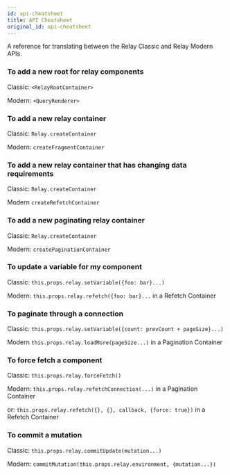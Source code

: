 ```yaml
---
id: api-cheatsheet
title: API Cheatsheet
original_id: api-cheatsheet
---
```

A reference for translating between the Relay Classic and Relay Modern APIs.

### To add a new root for relay components

Classic: `<RelayRootContainer>`

Modern: `<QueryRenderer>`

### To add a new relay container

Classic: `Relay.createContainer`

Modern: `createFragmentContainer`

### To add a new relay container that has changing data requirements

Classic: `Relay.createContainer`

Modern `createRefetchContainer`

### To add a new paginating relay container

Classic: `Relay.createContainer`

Modern: `createPaginationContainer`

### To update a variable for my component

Classic: `this.props.relay.setVariable({foo: bar}...)`

Modern: `this.props.relay.refetch({foo: bar}...` in a Refetch Container

### To paginate through a connection

Classic: `this.props.relay.setVariable({count: prevCount + pageSize}...)`

Modern `this.props.relay.loadMore(pageSize...)` in a Pagination Container

### To force fetch a component

Classic: `this.props.relay.forceFetch()`

Modern: `this.props.relay.refetchConnection(...)` in a Pagination Container

or: `this.props.relay.refetch({}, {}, callback, {force: true})` in a Refetch Container

### To commit a mutation

Classic: `this.props.relay.commitUpdate(mutation...)`

Modern: `commitMutation(this.props.relay.environment, {mutation...})`
